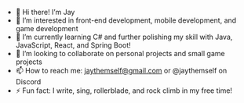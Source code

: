 - 👋 Hi there! I’m Jay
- 👀 I’m interested in front-end development, mobile development, and game development
- 🌱 I’m currently learning C# and further polishing my skill with Java, JavaScript, React, and Spring Boot!
- 💞️ I’m looking to collaborate on personal projects and small game projects
- 📫 How to reach me: jaythemself@gmail.com or @jaythemself on Discord
- ⚡ Fun fact: I write, sing, rollerblade, and rock climb in my free time!

<!---
jaythemself/jaythemself is a ✨ special ✨ repository because its `README.md` (this file) appears on your GitHub profile.
You can click the Preview link to take a look at your changes.
--->

